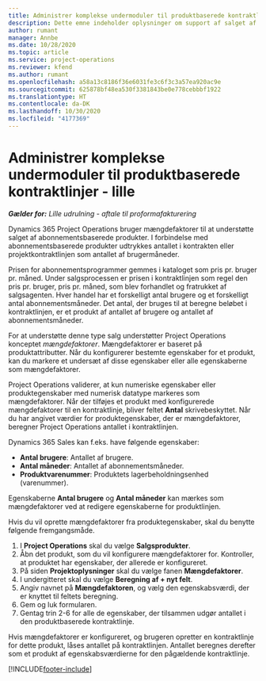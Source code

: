 ```yaml
---
title: Administrer komplekse undermoduler til produktbaserede kontraktlinjer - lille
description: Dette emne indeholder oplysninger om support af salget af abonnementsbaserede produkter.
author: rumant
manager: Annbe
ms.date: 10/28/2020
ms.topic: article
ms.service: project-operations
ms.reviewer: kfend
ms.author: rumant
ms.openlocfilehash: a58a13c8186f36e6031fe3c6f3c3a57ea920ac9e
ms.sourcegitcommit: 625878bf48ea530f3381843be0e778cebbbf1922
ms.translationtype: HT
ms.contentlocale: da-DK
ms.lasthandoff: 10/30/2020
ms.locfileid: "4177369"
---
```

# <a name="manage-complex-units-for-product-based-contract-lines---lite"></a>Administrer komplekse undermoduler til produktbaserede kontraktlinjer - lille

_**Gælder for:** Lille udrulning - aftale til proformafakturering_

Dynamics 365 Project Operations bruger mængdefaktorer til at understøtte salget af abonnementsbaserede produkter. I forbindelse med abonnementsbaserede produkter udtrykkes antallet i kontrakten eller projektkontraktlinjen som antallet af brugermåneder.

Prisen for abonnementsprogrammer gemmes i kataloget som pris pr. bruger pr. måned. Under salgsprocessen er prisen i kontraktlinjen som regel den pris pr. bruger, pris pr. måned, som blev forhandlet og fratrukket af salgsagenten. Hver handel har et forskelligt antal brugere og et forskelligt antal abonnementsmåneder. Det antal, der bruges til at beregne beløbet i kontraktlinjen, er et produkt af antallet af brugere og antallet af abonnementsmåneder.

For at understøtte denne type salg understøtter Project Operations konceptet *mængdefaktorer*. Mængdefaktorer er baseret på produktattributter. Når du konfigurerer bestemte egenskaber for et produkt, kan du markere et undersæt af disse egenskaber eller alle egenskaberne som mængdefaktorer.

Project Operations validerer, at kun numeriske egenskaber eller produktegenskaber med numerisk datatype markeres som mængdefaktorer. Når der tilføjes et produkt med konfigurerede mængdefaktorer til en kontraktlinje, bliver feltet **Antal** skrivebeskyttet. Når du har angivet værdier for produktegenskaber, der er mængdefaktorer, beregner Project Operations antallet i kontraktlinjen.

Dynamics 365 Sales kan f.eks. have følgende egenskaber:

- **Antal brugere**: Antallet af brugere.
- **Antal måneder**: Antallet af abonnementsmåneder.
- **Produktvarenummer**: Produktets lagerbeholdningsenhed (varenummer).

Egenskaberne **Antal brugere** og **Antal måneder** kan mærkes som mængdefaktorer ved at redigere egenskaberne for produktlinjen.

Hvis du vil oprette mængdefaktorer fra produktegenskaber, skal du benytte følgende fremgangsmåde.

1. I **Project Operations** skal du vælge **Salgsprodukter**.
2. Åbn det produkt, som du vil konfigurere mængdefaktorer for. Kontroller, at produktet har egenskaber, der allerede er konfigureret.
3. På siden **Projektoplysninger** skal du vælge fanen **Mængdefaktorer**.
4. I undergitteret skal du vælge **Beregning af + nyt felt**.
5. Angiv navnet på **Mængdefaktoren**, og vælg den egenskabsværdi, der er knyttet til feltets beregning.
6. Gem og luk formularen.
7. Gentag trin 2-6 for alle de egenskaber, der tilsammen udgør antallet i den produktbaserede kontraktlinje.

Hvis mængdefaktorer er konfigureret, og brugeren opretter en kontraktlinje for dette produkt, låses antallet på kontraktlinjen. Antallet beregnes derefter som et produkt af egenskabsværdierne for den pågældende kontraktlinje.


[!INCLUDE[footer-include](../../includes/footer-banner.md)]